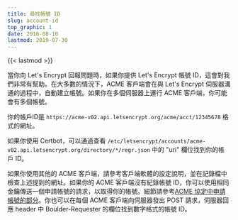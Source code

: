 ```yaml
---
title: 尋找帳號 ID
slug: account-id
top_graphic: 1
date: 2016-08-10
lastmod: 2019-07-30
---
```


{{< lastmod >}}

當你向 Let's Encrypt 回報問題時，如果你提供 Let's Encrypt 帳號 ID，這會對我們非常有幫助。在大多數的情況下，ACME 客戶端會在與 Let's Encrypt 伺服器溝通的過程中，自動建立帳號。如果你在多個伺服器上運行 ACME 客戶端，你可能會有多個帳號。

你的帳戶ID是 `https://acme-v02.api.letsencrypt.org/acme/acct/12345678` 格式的網址。

如果你使用 Certbot，可以通過查看 `/etc/letsencrypt/accounts/acme-v02.api.letsencrypt.org/directory/*/regr.json` 中的 "uri" 欄位找到你的帳戶 ID。

如果你使用其他的 ACME 客戶端，請參考客戶端軟體的設定說明，並在記錄檔中檢查上述提到的網址。如果你的 ACME 客戶端沒有紀錄帳號 ID，你可以使用相同金鑰傳送一個申請帳號的請求，以取得你的帳號。細節請參考[ACME 協定中申請帳號的部分](https://tools.ietf.org/html/rfc8555#section-7.3)。你也可以在每個 ACME 客戶端向伺服器發出 POST 請求，伺服器回應 header 中 Boulder-Requester 的欄位找到數字格式的帳號 ID。
